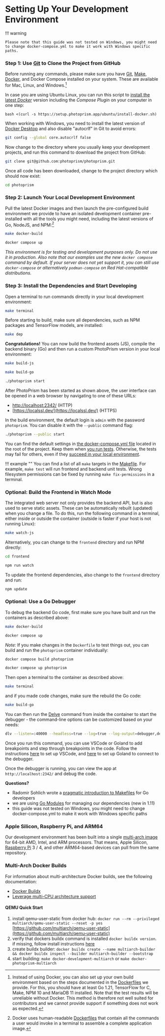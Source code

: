 # Setting Up Your Development Environment

!!! warning

    Please note that this guide was not tested on Windows, you might need to change docker-compose.yml to make it work with Windows specific paths.

### Step 1: Use [Git](https://git-scm.com/downloads) to Clone the Project from GitHub

Before running any commands, please make sure you have [Git](https://git-scm.com/downloads), [Make](https://www.gnu.org/software/make/), [Docker](https://store.docker.com/search?q=docker&type=edition&offering=community), and Docker Compose installed on your system. These are available for Mac, Linux, and Windows.[^1]

In case you are using Ubuntu Linux, you can run this script to [install the latest *Docker*](../getting-started/troubleshooting/docker.md) version including the *Compose Plugin* on your computer in one step:

```
bash <(curl -s https://setup.photoprism.app/ubuntu/install-docker.sh)
```

When working with Windows, you need to install the latest version of [Docker Desktop](https://docs.docker.com/desktop/install/windows-install/) and also disable "autocrlf" in Git to avoid errors:

```bash
git config --global core.autocrlf false
```

Now change to the directory where you usually keep your development projects, and run this command to download the project from GitHub:

```bash
git clone git@github.com:photoprism/photoprism.git
```

Once all code has been downloaded, change to the project directory which should now exist:

```bash
cd photoprism
```

### Step 2: Launch Your Local Development Environment

Pull the latest Docker images and then launch the pre-configured build environment we provide to have an isolated development container pre-installed with all the tools you might need, including the latest versions of Go, NodeJS, and NPM:[^2]

```bash
make docker-build
```
```bash
docker compose up
```

*This environment is for testing and development purposes only. Do not use it in production. Also note that our examples use the new `docker compose` command by default. If your server does not yet support it, you can still use `docker-compose` or alternatively `podman-compose` on Red Hat-compatible distributions.*

### Step 3: Install the Dependencies and Start Developing

Open a terminal to run commands directly in your local development environment:

```bash
make terminal
```

Before starting to build, make sure all dependencies, such as NPM packages and TensorFlow models, are installed:

```bash
make dep
```

**Congratulations!** You can now build the frontend assets (JS), compile the backend binary (Go) and then run a custom PhotoPrism version in your local environment:

```bash
make build-js
```
```bash
make build-go
```
```bash
./photoprism start
```
After PhotoPrism has been started as shown above, the user interface can be opened in a web browser by navigating to one of these URLs:

- [http://localhost:2342/](http://photoprism.me:2342/) (HTTP)
- [https://localssl.dev/](https://localssl.dev/) (HTTPS)

In the build environment, the default login is `admin` with the password `photoprism`. You can disable it with the `--public` command flag:

```bash
./photoprism --public start
```

You can find the default settings in [the docker-compose.yml file](https://github.com/photoprism/photoprism/blob/develop/docker-compose.yml) located in the root of the project. Keep them when [you run tests](tests.md). Otherwise, the tests may fail for others, even if they [succeed in your local environment](code-quality.md#test-automation-guidelines).

!!! example ""
    You can find a list of all `make` targets in the [Makefile](https://github.com/photoprism/photoprism/blob/develop/Makefile).
    For example, `make test` will run frontend and backend unit tests. Wrong filesystem permissions can be fixed by
    running `make fix-permissions` in a terminal.

### Optional: Build the Frontend in Watch Mode

The integrated web server not only provides the backend API, but is also used to serve static assets. These can be
automatically rebuilt (updated) when you change a file. To do this, run the following command in a terminal, either
inside or outside the container (outside is faster if your host is not running Linux):

```bash
make watch-js
```

Alternatively, you can change to the `frontend` directory and run NPM directly:

```bash
cd frontend
```
```bash
npm run watch
```

To update the frontend dependencies, also change to the `frontend` directory and run:

```bash
npm update
```

### Optional: Use a Go Debugger

To debug the backend Go code, first make sure you have built and run the containers as described above:

```bash
make docker-build
```
```bash
docker compose up
```

_Note:_ If you make changes in the `Dockerfile` to test things out, you can build and run the `photoprism` container individually:

```bash
docker compose build photoprism
```
```bash
docker compose up photoprism
```

Then open a terminal to the container as described above:

```bash
make terminal
```

and if you made code changes, make sure the rebuild the Go code:

```bash
make build-go
```

You can then run the [Delve](https://github.com/go-delve/delve/blob/master/Documentation/usage/dlv.md) command from inside the container to start the debugger - the command-line options can be customized based on your needs:

```bash
dlv --listen=:40000 --headless=true --log=true --log-output=debugger,debuglineerr,gdbwire,lldbout,rpc --accept-multiclient --api-version=2 exec ./photoprism -- start
```

Once you run this command, you can use VSCode or Goland to add breakpoints and step through breakpoints in the code. Follow the instructions [here](https://golangforall.com/en/post/go-docker-delve-remote-debug.html#visual-studio-code) to set up VSCode, and [here](https://golangforall.com/en/post/go-docker-delve-remote-debug.html#goland-ide) to set up Goland to connect to the debugger.

Once the debugger is running, you can view the app at `http://localhost:2342/` and debug the code.

**Questions?**

* Radomir Sohlich wrote a [pragmatic introduction to Makefiles](https://sohlich.github.io/post/go_makefile/) for Go developers
* we are using [Go Modules](https://github.com/golang/go/wiki/Modules) for managing our dependencies (new in 1.11)
* this guide was not tested on Windows, you might need to change docker-compose.yml to make it work with Windows specific paths

### Apple Silicon, Raspberry Pi, and ARM64

Our development environment has been built into a single [multi-arch image](https://hub.docker.com/r/photoprism/development)
for 64-bit AMD, Intel, and ARM processors. That means, Apple Silicon, [Raspberry Pi](../getting-started/raspberry-pi.md)
3 / 4, and other ARM64-based devices can pull from the same repository.

### Multi-Arch Docker Builds

For information about multi-architecture Docker builds, see the following documentation:

- [Docker Buildx](https://docs.docker.com/buildx/working-with-buildx/)
- [Leverage multi-CPU architecture support](https://docs.docker.com/desktop/multi-arch/)

#### QEMU Quick Start

1. install qemu-user-static from docker hub: `docker run --rm --privileged multiarch/qemu-user-static --reset -p yes` [https://github.com/multiarch/qemu-user-static](https://github.com/multiarch/qemu-user-static)
2. verify that dockers buildx command is installed `docker buildx version`. if missing, follow install instructions [here](https://github.com/docker/buildx)
3. create buildx builder: `docker buildx create --name multiarch-builder && docker buildx inspect --builder multiarch-builder --bootstrap`
4. start building: `make docker-development-multiarch` or `make docker-photoprism-multiarch`

<!--
### Alternate Development Environments ###

The following are setup instructions for development and testing and should be avoided unless Docker is either
not supported or not allowed in your environment:

* [Fedora 32](setup-fedora.md)
-->

[^1]: Instead of using Docker, you can also set up your own build environment based on the steps documented in the [Dockerfiles](https://github.com/photoprism/photoprism/tree/develop/docker/develop) we provide. For this, you should have at least Go 1.21, TensorFlow for C, Make, NPM 10 and MariaDB 11 installed. Note that the test results will be unreliable without Docker. This method is therefore not well suited for contributors and we cannot provide support if something does not work as expected.
[^2]: Docker uses human-readable [Dockerfiles](https://github.com/photoprism/photoprism/tree/develop/docker) that contain all the commands a user would invoke in a terminal to assemble a complete application image.  
